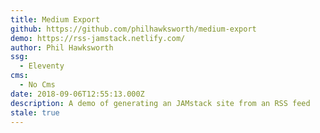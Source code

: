 ```yaml
---
title: Medium Export
github: https://github.com/philhawksworth/medium-export
demo: https://rss-jamstack.netlify.com/
author: Phil Hawksworth
ssg:
  - Eleventy
cms:
  - No Cms
date: 2018-09-06T12:55:13.000Z
description: A demo of generating an JAMstack site from an RSS feed
stale: true
---
```

